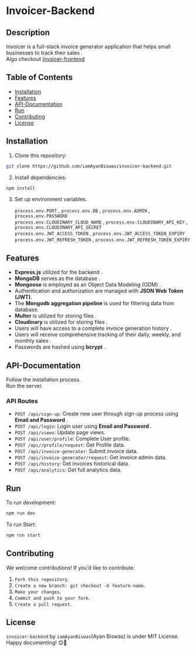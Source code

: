 #  Invoicer-Backend


## Description
Invoicer is a full-stack invoice generator application that helps small businesses to track their sales . <br>
Algo checkout <a href="https://github.com/iamAyanBiswas/invoicer-frontend">Invoicer-frontend</a>

## Table of Contents
- <a href="#Installation">Installation<a/>
- <a href="#Features">Features<a/>
- <a href="#API-Documentation">API-Documentation<a/>
- <a href="#Run">Run<a/>
- <a href="#Contributing">Contributing<a/>
- <a href="#License">License<a/>

## Installation
1. Clone this repository:
```bash
git clone https://github.com/iamAyanBiswas/invoicer-backend.git
```
2. Install dependencies:
```bash
npm install
```
3. Set up environment variables.

   `process.env.PORT` ,  `process.env.DB` , `process.env.ADMIN` , `process.env.PASSWORD` <br>
   `process.env.CLOUDINARY_CLOUD_NAME` , `process.env.CLOUDINARY_API_KEY` , `process.env.CLOUDINARY_API_SECRET` <br>
   `process.env.JWT_ACCESS_TOKEN` , `process.env.JWT_ACCESS_TOKEN_EXPIRY` <br>
   `process.env.JWT_REFRESH_TOKEN` , `process.env.JWT_REFRESH_TOKEN_EXPIRY`


## Features
-  <b>Express.js</b> utilized for the backend .
-  <b>MongoDB</b> serves as the database .
-  <b>Mongoose</b> is employed as an Object Data Modeling (ODM) .
-  Authentication and authorization are managed with <b>JSON Web Token (JWT)</b>.
-  The <b>Mongodb aggregation pipeline</b> is used for filtering data from database.
-  <b>Multer</b> is utilized for storing files .
-  <b>Cloudinary</b> is utilized for storing files .
-  Users will have access to a complete invoice generation history .
-  Users will receive comprehensive tracking of their daily, weekly, and monthly sales .
-  Passwords are hashed using <b>bcrypt</b> .


## API-Documentation
Follow the installation process. <br>
Run the server. 
### API Routes
- `POST /api/sign-up`: Create new user through sign-up process using <b>Email and Password </b>.
- `POST /api/login`: Login user using <b>Email and Password </b>.
- `POST /api/views`: Update page views.
- `POST /api/user/profile`: Complete User profile.
- `POST /api//profile/request`: Get Profile data.
- `POST /api/invoice-generator`: Submit invoice data.
- `POST /api/invoice-generator/request`: Get invoice admin data.
- `POST /api/history`: Get invoices historical data.
- `POST /api/analytics`: Get full analytics data.


## Run

To run development:
```bash
npm run dev
```

To run Start:
```bash
npm run start
```

## Contributing

We welcome contributions! If you’d like to contribute:

1. `Fork this repository`.
2. `Create a new branch: git checkout -b feature-name`.
3. `Make your changes`.
4. `Commit and push to your fork`.
5. `Create a pull request`.


## License
`invoicer-backend` by `iamAyanBiswas`(Ayan Biswas) is under MIT License. <br>
Happy documenting! 😊🚀
